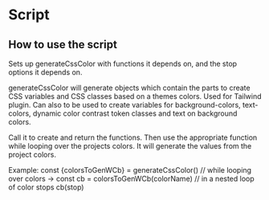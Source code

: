 # Script

## How to use the script

Sets up generateCssColor with functions it depends on, and the stop options it depends on.

generateCssColor will generate objects which contain the parts to create CSS variables and CSS classes based on a themes colors. Used for Tailwind plugin. Can also to be used to create variables for background-colors, text-colors, dynamic color contrast token classes and text on background colors.

Call it to create and return the functions. Then use the appropriate function while looping over the projects colors. It will generate the values from the project colors.

Example:
const {colorsToGenWCb} = generateCssColor()
// while looping over colors ->
const cb = colorsToGenWCb(colorName)
// in a nested loop of color stops
cb(stop)
